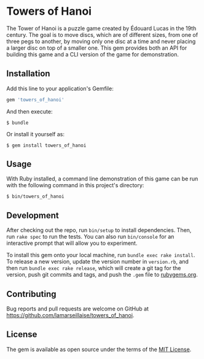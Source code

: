 # Towers of Hanoi

The Tower of Hanoi is a puzzle game created by Édouard Lucas in the 19th century. The goal is to move discs, which are of different sizes, from one of three pegs to another, by moving only one disc at a time and never placing a larger disc on top of a smaller one. This gem provides both an API for building this game and a CLI version of the game for demonstration.


## Installation

Add this line to your application's Gemfile:

```ruby
gem 'towers_of_hanoi'
```

And then execute:

    $ bundle

Or install it yourself as:

    $ gem install towers_of_hanoi


## Usage

With Ruby installed, a command line demonstration of this game can be run with the following command in this project's directory:

```
$ bin/towers_of_hanoi
```


## Development

After checking out the repo, run `bin/setup` to install dependencies. Then, run `rake spec` to run the tests. You can also run `bin/console` for an interactive prompt that will allow you to experiment.

To install this gem onto your local machine, run `bundle exec rake install`. To release a new version, update the version number in `version.rb`, and then run `bundle exec rake release`, which will create a git tag for the version, push git commits and tags, and push the `.gem` file to [rubygems.org](https://rubygems.org).


## Contributing

Bug reports and pull requests are welcome on GitHub at https://github.com/lamarseillaise/towers_of_hanoi.


## License

The gem is available as open source under the terms of the [MIT License](http://opensource.org/licenses/MIT).
